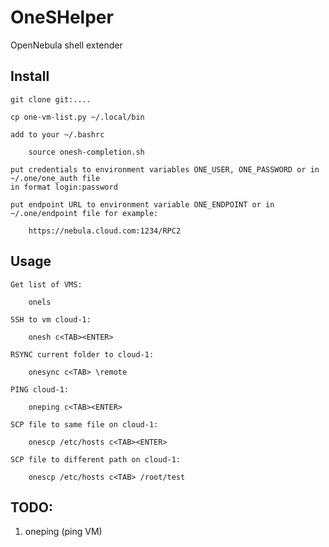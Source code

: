 # OneSHelper

OpenNebula shell extender

## Install

    git clone git:....

    cp one-vm-list.py ~/.local/bin

    add to your ~/.bashrc

        source onesh-completion.sh

    put credentials to environment variables ONE_USER, ONE_PASSWORD or in ~/.one/one_auth file
    in format login:password

    put endpoint URL to environment variable ONE_ENDPOINT or in ~/.one/endpoint file for example:

        https://nebula.cloud.com:1234/RPC2

## Usage

    Get list of VMS:

        onels

    SSH to vm cloud-1:

        onesh c<TAB><ENTER>

    RSYNC current folder to cloud-1:

        onesync c<TAB> \remote

    PING cloud-1:

        oneping c<TAB><ENTER>

    SCP file to same file on cloud-1:

        onescp /etc/hosts c<TAB><ENTER>

    SCP file to different path on cloud-1:

        onescp /etc/hosts c<TAB> /root/test

## TODO:

1. oneping (ping VM)
